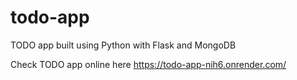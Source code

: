 # todo-app

TODO app built using Python with Flask and MongoDB

Check TODO app online here 
https://todo-app-nih6.onrender.com/
